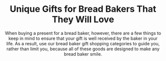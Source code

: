 ---
layout: post
title: Unique Gifts for Bread Bakers That They Will Love
subtitle: When buying a present for a bread baker, however, there are a few things to keep in mind to ensure that your gift is well received by the baker in your life.  As a result, use our bread baker gift shopping categories to guide you, rather than limit you, because all of these goods are designed to make any bread baker smile.
header-img: "img/post/2023/09/copied/medium_gifts_for_bread_bakers_a8202731b0.png"
header-style: text
permalink: "/gifts-bread-bakers/"
catalog: true
tags:
  - Recipients 
  - Men
---    